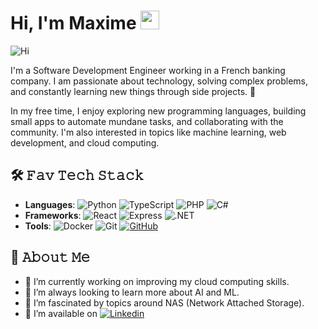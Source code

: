 # Hi, I'm Maxime <img src="https://media.giphy.com/media/hvRJCLFzcasrR4ia7z/giphy.gif" width="30px" height="30px">

<img src="https://i.giphy.com/media/v1.Y2lkPTc5MGI3NjExbDRmYzJudWM3cWptMmRmazhrNXJla3UzMm1wcTlsNXg4MG51djE3YiZlcD12MV9pbnRlcm5hbF9naWZfYnlfaWQmY3Q9Zw/6xE1FNcorRInS/giphy.gif" alt="Hi" title="Hi"/>

I'm a Software Development Engineer working in a French banking company. I am passionate about technology, solving complex problems, and constantly learning new things through side projects. 🚀

In my free time, I enjoy exploring new programming languages, building small apps to automate mundane tasks, and collaborating with the community. I'm also interested in topics like machine learning, web development, and cloud computing.

## 🛠️ 𝙵𝚊𝚟 𝚃𝚎𝚌𝚑 𝚂𝚝𝚊𝚌𝚔
- **Languages**: ![Python](https://img.shields.io/badge/-Python-3776AB?style=flat-square&logo=python&logoColor=white) ![TypeScript](https://img.shields.io/badge/-TypeScript-007ACC?style=flat-square&logo=typescript&logoColor=white) ![PHP](https://img.shields.io/badge/-PHP-777BB4?style=flat-square&logo=php&logoColor=white) ![C#](https://img.shields.io/badge/-C%23-239120?style=flat-square&logo=c-sharp&logoColor=white)
- **Frameworks**: ![React](https://img.shields.io/badge/-React-61DAFB?style=flat-square&logo=react&logoColor=black) ![Express](https://img.shields.io/badge/-Express-000000?style=flat-square&logo=express&logoColor=white) ![.NET](https://img.shields.io/badge/-.NET-512BD4?style=flat-square&logo=dotnet&logoColor=white)
- **Tools**: ![Docker](https://img.shields.io/badge/-Docker-2496ED?style=flat-square&logo=docker&logoColor=white) ![Git](https://img.shields.io/badge/-Git-F05032?style=flat-square&logo=git&logoColor=white) [![GitHub](https://img.shields.io/badge/-GitHub-181717?style=flat-square&logo=github&logoColor=white)](https://github.com/Neograaph)

<!-- ## 📌 Projects
Here are a few projects I've worked on recently:

- **[MyBankingApp](https://github.com/Neograaph/MyBankingApp)**: A simple application to manage personal finance, built using Spring Boot and React.
- **[Task Automator](https://github.com/Neograaph/TaskAutomator)**: Automation tool written in Python to streamline repetitive tasks at work.
-->

## 🌱 𝙰𝚋𝚘𝚞𝚝 𝙼𝚎
- 🔭 I’m currently working on improving my cloud computing skills.
- 🌱 I’m always looking to learn more about AI and ML.
- 💾 I’m fascinated by topics around NAS (Network Attached Storage).
- 💼 I’m available on [![Linkedin](https://img.shields.io/badge/-Linkedin-08C6F5?style=flat-square&logo=Linkedin&logoColor=white)](https://www.linkedin.com/in/maxime-gauthier45/)
